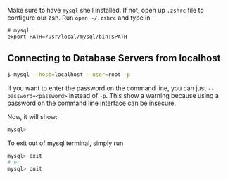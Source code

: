 
Make sure to have `mysql` shell installed. If not, open up `.zshrc` file to configure our zsh.
Run `open ~/.zshrc` and type in
```
# mysql
export PATH=/usr/local/mysql/bin:$PATH
```

## Connecting to Database Servers from localhost

```bash
$ mysql --host=localhost --user=root -p
```
If you want to enter the password on the command line, you can just `--password=<password>` instead of `-p`. This show a warning because using a password on the command line interface can be insecure.

Now, it will show:
```bash
mysql>
```

To exit out of mysql terminal, simply run
```bash
mysql> exit
# or
mysql> quit
```
